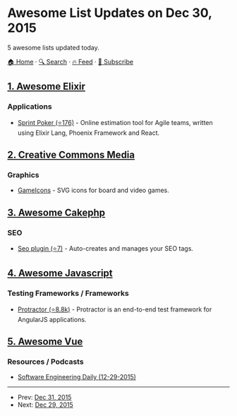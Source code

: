 # Awesome List Updates on Dec 30, 2015

5 awesome lists updated today.

[🏠 Home](/README.md) · [🔍 Search](https://test.trackawesomelist.com/search/) · [🔥 Feed](https://test.trackawesomelist.com/rss.xml) · [📮 Subscribe](https://trackawesomelist.us17.list-manage.com/subscribe?u=d2f0117aa829c83a63ec63c2f&id=36a103854c)



## [1. Awesome Elixir](/content/h4cc/awesome-elixir/README.md)

### Applications

*   [Sprint Poker (⭐176)](https://github.com/elpassion/sprint-poker) - Online estimation tool for Agile teams, written using Elixir Lang, Phoenix Framework and React.

## [2. Creative Commons Media](/content/shime/creative-commons-media/README.md)

### Graphics

*   [GameIcons](http://game-icons.net/) - SVG icons for board and video games.

## [3. Awesome Cakephp](/content/FriendsOfCake/awesome-cakephp/README.md)

### SEO

*   [Seo plugin (⭐7)](https://github.com/orgasmicnightmare/cakephp-seo) - Auto-creates and manages your SEO tags.

## [4. Awesome Javascript](/content/sorrycc/awesome-javascript/README.md)

### Testing Frameworks / Frameworks

*   [Protractor (⭐8.8k)](https://github.com/angular/protractor) - Protractor is an end-to-end test framework for AngularJS applications.

## [5. Awesome Vue](/content/vuejs/awesome-vue/README.md)

### Resources / Podcasts

*   [Software Engineering Daily (12-29-2015)](http://softwareengineeringdaily.com/2015/12/29/front-end-javascript-with-evan-you/)

---

- Prev: [Dec 31, 2015](/content/2015/12/31/README.md)
- Next: [Dec 29, 2015](/content/2015/12/29/README.md)